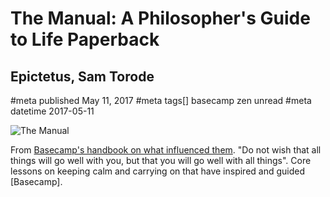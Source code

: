 # The Manual: A Philosopher's Guide to Life Paperback
## Epictetus, Sam Torode
#meta published May 11, 2017
#meta tags[] basecamp zen unread
#meta datetime 2017-05-11

![The Manual](the-manual.png)

From [Basecamp's handbook on what influenced them](https://basecamp.com/handbook/03-what-influenced-us). "Do not wish that all things will go well with you, but that you will go well with all things". Core lessons on keeping calm and carrying on that have inspired and guided [Basecamp].
